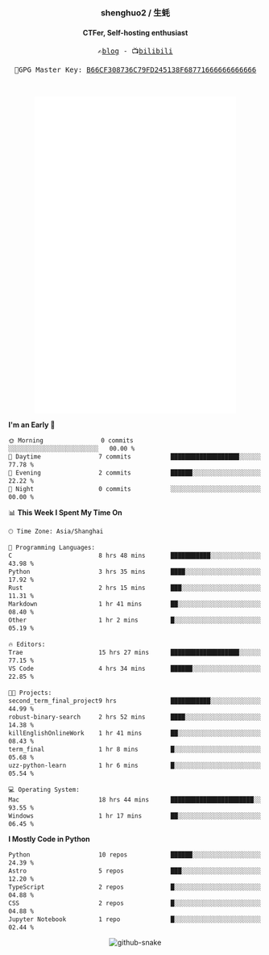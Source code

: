 <h3 align="center"> shenghuo2 / 生蚝 </h3>
<h4 align="center" >CTFer, Self-hosting enthusiast</h3>


<p align="center">
  <samp>
    ✍️<a href="https://blog.shenghuo2.top/">blog</a> -
    📺<a href="https://space.bilibili.com/85894935">bilibili</a>
  </samp>
</p>
<p align="center">
  <samp>
     🔐GPG Master Key: <a align="center" href="https://github.com/shenghuo2.gpg">B66CF308736C79FD245138F68771666666666666</a>
  </samp>
</p>
<br>
<p align="center">
  <a href="https://github.com/shenghuo2">
    <img width="400" align="top" src="https://github.com/shenghuo2/shenghuo2/blob/main/metrics.left.svg" />
  </a>
  <a href="https://github.com/shenghuo2">
    <img width="400" align="top" src="https://github.com/shenghuo2/shenghuo2/blob/main/metrics.right.svg" />
  </a>
</p>


<!--START_SECTION:waka-->
**I'm an Early 🐤** 

```text
🌞 Morning                0 commits           ░░░░░░░░░░░░░░░░░░░░░░░░░   00.00 % 
🌆 Daytime                7 commits           ███████████████████░░░░░░   77.78 % 
🌃 Evening                2 commits           ██████░░░░░░░░░░░░░░░░░░░   22.22 % 
🌙 Night                  0 commits           ░░░░░░░░░░░░░░░░░░░░░░░░░   00.00 % 
```


📊 **This Week I Spent My Time On** 

```text
🕑︎ Time Zone: Asia/Shanghai

💬 Programming Languages: 
C                        8 hrs 48 mins       ███████████░░░░░░░░░░░░░░   43.98 % 
Python                   3 hrs 35 mins       ████░░░░░░░░░░░░░░░░░░░░░   17.92 % 
Rust                     2 hrs 15 mins       ███░░░░░░░░░░░░░░░░░░░░░░   11.31 % 
Markdown                 1 hr 41 mins        ██░░░░░░░░░░░░░░░░░░░░░░░   08.40 % 
Other                    1 hr 2 mins         █░░░░░░░░░░░░░░░░░░░░░░░░   05.19 % 

🔥 Editors: 
Trae                     15 hrs 27 mins      ███████████████████░░░░░░   77.15 % 
VS Code                  4 hrs 34 mins       ██████░░░░░░░░░░░░░░░░░░░   22.85 % 

🐱‍💻 Projects: 
second_term_final_project9 hrs               ███████████░░░░░░░░░░░░░░   44.99 % 
robust-binary-search     2 hrs 52 mins       ████░░░░░░░░░░░░░░░░░░░░░   14.38 % 
killEnglishOnlineWork    1 hr 41 mins        ██░░░░░░░░░░░░░░░░░░░░░░░   08.43 % 
term_final               1 hr 8 mins         █░░░░░░░░░░░░░░░░░░░░░░░░   05.68 % 
uzz-python-learn         1 hr 6 mins         █░░░░░░░░░░░░░░░░░░░░░░░░   05.54 % 

💻 Operating System: 
Mac                      18 hrs 44 mins      ███████████████████████░░   93.55 % 
Windows                  1 hr 17 mins        ██░░░░░░░░░░░░░░░░░░░░░░░   06.45 % 
```

**I Mostly Code in Python** 

```text
Python                   10 repos            ██████░░░░░░░░░░░░░░░░░░░   24.39 % 
Astro                    5 repos             ███░░░░░░░░░░░░░░░░░░░░░░   12.20 % 
TypeScript               2 repos             █░░░░░░░░░░░░░░░░░░░░░░░░   04.88 % 
CSS                      2 repos             █░░░░░░░░░░░░░░░░░░░░░░░░   04.88 % 
Jupyter Notebook         1 repo              █░░░░░░░░░░░░░░░░░░░░░░░░   02.44 % 
```




<!--END_SECTION:waka-->


<div align="center">
  <picture>
    <source media="(prefers-color-scheme: dark)" srcset="https://gist.githubusercontent.com/shenghuo2/bfce20b14ab0484cef03bae6e60e0b3a/raw/github-snake-dark.svg" />
    <source media="(prefers-color-scheme: light)" srcset="https://gist.githubusercontent.com/shenghuo2/bfce20b14ab0484cef03bae6e60e0b3a/raw/github-snake.svg" />
    <img alt="github-snake" src="https://gist.githubusercontent.com/shenghuo2/bfce20b14ab0484cef03bae6e60e0b3a/raw/github-snake.svg" />
  </picture>
</div>

<!--
**shenghuo2/shenghuo2** is a ✨ _special_ ✨ repository because its `README.md` (this file) appears on your GitHub profile.

Here are some ideas to get you started:

- 🔭 I’m currently working on ...
- 🌱 I’m currently learning ...
- 👯 I’m looking to collaborate on ...
- 🤔 I’m looking for help with ...
- 💬 Ask me about ...
- 📫 How to reach me: ...
- 😄 Pronouns: ...
- ⚡ Fun fact: ...
-->

